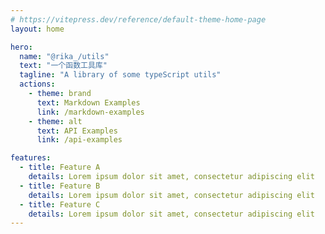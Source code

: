 ```yaml
---
# https://vitepress.dev/reference/default-theme-home-page
layout: home

hero:
  name: "@rika_/utils"
  text: "一个函数工具库"
  tagline: "A library of some typeScript utils"
  actions:
    - theme: brand
      text: Markdown Examples
      link: /markdown-examples
    - theme: alt
      text: API Examples
      link: /api-examples

features:
  - title: Feature A
    details: Lorem ipsum dolor sit amet, consectetur adipiscing elit
  - title: Feature B
    details: Lorem ipsum dolor sit amet, consectetur adipiscing elit
  - title: Feature C
    details: Lorem ipsum dolor sit amet, consectetur adipiscing elit
---
```


